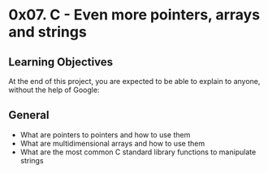 # 0x07. C - Even more pointers, arrays and strings

## Learning Objectives
At the end of this project, you are expected to be able to explain to anyone, without the help of Google:

## General
- What are pointers to pointers and how to use them
- What are multidimensional arrays and how to use them
- What are the most common C standard library functions to manipulate strings
